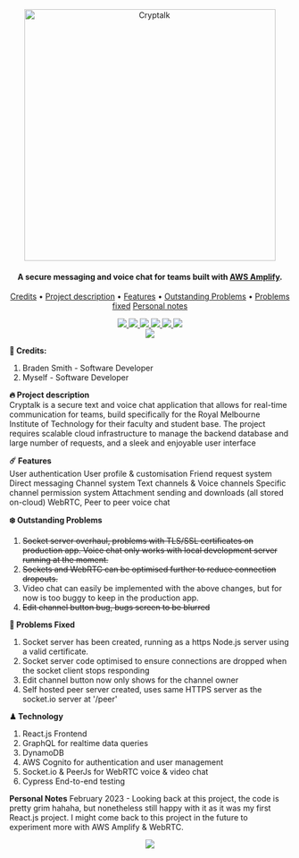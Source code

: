 <div align="center">
    <img src="https://i.imgur.com/vUI6rcQ.png" alt="Cryptalk" width="450">
</div>

<h4 align="center">A secure messaging and voice chat for teams built with <a href="https://aws.amazon.com/amplify/" target="_blank">AWS Amplify</a>.</h4>

<p align="center">
  <a href="#credits">Credits</a> •
  <a href="#project-description">Project description</a> •
  <a href="#features">Features</a> •
  <a href="#outstanding-problems">Outstanding Problems</a> •
  <a href="#problems-fixed">Problems fixed</a>
  <a href="#personal-notes">Personal notes</a>
</p>

<div align="center">
  <a href="https://github.com/mikejwork/COSC2408-2150-Capstone-TEAM07/releases/tag/v0.1">
      <img src="https://img.shields.io/badge/Release-v0.1_(prerelease)-orange"/>
  </a>
  <a href="https://github.com/mikejwork/COSC2408-2150-Capstone-TEAM07/releases/tag/v0.2">
      <img src="https://img.shields.io/badge/Release-v0.2-9cf"/>
  </a>
  <a href="https://github.com/mikejwork/COSC2408-2150-Capstone-TEAM07/releases/tag/v0.3">
      <img src="https://img.shields.io/badge/Release-v0.3-9cf"/>
  </a>
  <a href="https://github.com/mikejwork/COSC2408-2150-Capstone-TEAM07/releases/tag/v0.4">
      <img src="https://img.shields.io/badge/Release-v0.4-9cf"/>
  </a>
  <a href="https://github.com/mikejwork/COSC2408-2150-Capstone-TEAM07/releases/tag/v0.5">
      <img src="https://img.shields.io/badge/Release-v0.5-9cf"/>
  </a>
  <a href="https://github.com/mikejwork/COSC2408-2150-Capstone-TEAM07/releases/tag/v1.0">
      <img src="https://img.shields.io/badge/Release-v1.0-green"/>
  </a>
</div>


<div align="center">
    <img src="https://i.imgur.com/tRD1dmk.png" width="auto"/>
</div>

**👋 Credits:**
1. Braden Smith - Software Developer
2. Myself - Software Developer

**🔥 Project description**<br/>
Cryptalk is a secure text and voice chat application that allows for real-time communication for teams, build specifically for the Royal Melbourne Institute of Technology for their faculty and student base. The project requires scalable cloud infrastructure to manage the backend database and large number of requests, and a sleek and enjoyable user interface

**☄️ Features**<br/>
User authentication
User profile & customisation
Friend request system
Direct messaging
Channel system
Text channels & Voice channels
Specific channel permission system
Attachment sending and downloads (all stored on-cloud)
WebRTC, Peer to peer voice chat

**❄️ Outstanding Problems**
1. ~~Socket server overhaul, problems with TLS/SSL certificates on production app. Voice chat only works with local development server running at the moment.~~
2. ~~Sockets and WebRTC can be optimised further to reduce connection dropouts.~~
3. Video chat can easily be implemented with the above changes, but for now is too buggy to keep in the production app.
4. ~~Edit channel button bug, bugs screen to be blurred~~

**🌵 Problems Fixed**
1. Socket server has been created, running as a https Node.js server using a valid certificate.
2. Socket server code optimised to ensure connections are dropped when the socket client stops responding
3. Edit channel button now only shows for the channel owner
4. Self hosted peer server created, uses same HTTPS server as the socket.io server at '/peer'

**♟ Technology**
1. React.js Frontend
2. GraphQL for realtime data queries
3. DynamoDB
4. AWS Cognito for authentication and user management
5. Socket.io & PeerJs for WebRTC voice & video chat
6. Cypress End-to-end testing

**Personal Notes**
February 2023 - Looking back at this project, the code is pretty grim hahaha, but nonetheless still happy with it as it was my first React.js project. I might come back to this project in the future to experiment more with AWS Amplify & WebRTC.

<div align="center">
    <img src="https://i.imgur.com/mRu29zI.png" width="auto"/>
</div>
